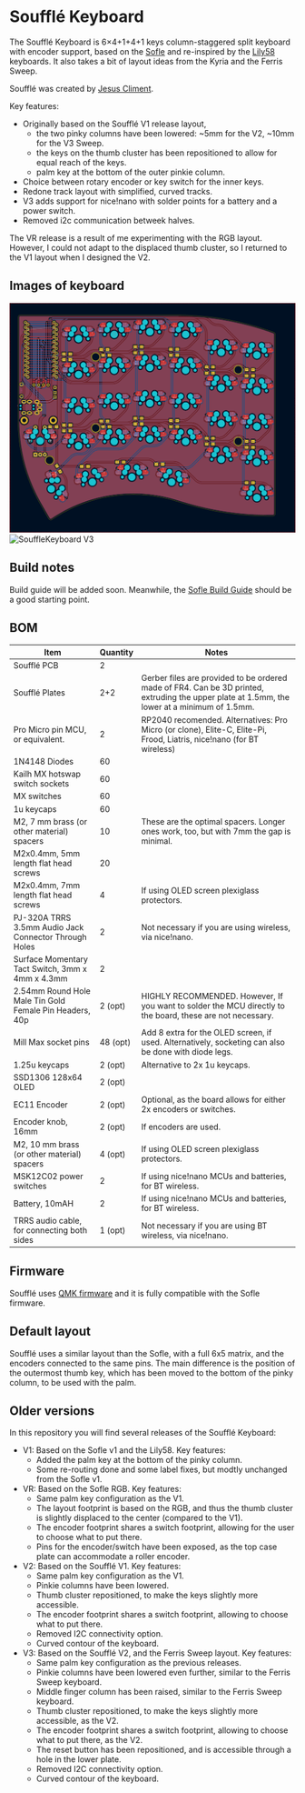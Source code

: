 # Soufflé Keyboard

The Soufflé Keyboard is 6×4+1+4+1 keys column-staggered split keyboard with encoder support, based on the [Sofle](https://github.com/josefadamcik/SofleKeyboard) and re-inspired by the [Lily58](https://github.com/kata0510/Lily58) keyboards. It also takes a bit of layout ideas from the Kyria and the Ferris Sweep.

Soufflé was created by [Jesus Climent](https://https://github.com/climent/).

Key features:

*   Originally based on the Soufflé V1 release layout,
    *   the two pinky columns have been lowered: ~5mm for the V2, ~10mm for the V3 Sweep.
    *   the keys on the thumb cluster has been repositioned to allow for equal reach of the keys.
    *   palm key at the bottom of the outer pinkie column.
*   Choice between rotary encoder or key switch for the inner keys.
*   Redone track layout with simplified, curved tracks.
*   V3 adds support for nice!nano with solder points for a battery and a power switch. 
*   Removed i2c communication betweek halves.

The VR release is a result of me experimenting with the RGB layout. However, I could not adapt to the displaced thumb cluster, so I returned to the V1 layout when I designed the V2.

## Images of keyboard

![SouffleKeyboard PCB](docs/images/SouffleKeyboard_v2_PCB_KiCad.png)
![SouffleKeyboard V3](docs/images/SouffleKeyboard_v3.png)

## Build notes

Build guide will be added soon. Meanwhile, the [Sofle Build Guide](https://josefadamcik.github.io/SofleKeyboard/build_guide.html) should be a good starting point.

## BOM

| Item                                                       | Quantity | Notes                                                                                                                                                                                                                                                |
|------------------------------------------------------------|----------|------------------------------------------------------------------------------------------------------------------------------------------------------------------------------------------------------------------------------------------------------|
| Soufflé PCB                                                | 2        |                                                                                                                                                                                                                                                      |
| Soufflé Plates                                             | 2+2      | Gerber files are provided to be ordered made of FR4. Can be 3D printed, extruding the upper plate at 1.5mm, the lower at a minimum of 1.5mm.                                                                                                         |
| Pro Micro pin MCU, or equivalent.                          | 2        | RP2040 recomended. Alternatives: Pro Micro (or clone), Elite-C, Elite-Pi, Frood, Liatris, nice!nano (for BT wireless)                                                                                                                                |
| 1N4148 Diodes                                              | 60       |                                                                                                                                                                                                                                                      |
| Kailh MX hotswap switch sockets                            | 60       |                                                                                                                                                                                                                                                      |
| MX switches                                                | 60       |                                                                                                                                                                                                                                                      |
| 1u keycaps                                                 | 60       |                                                                                                                                                                                                                                                      |
| M2, 7 mm brass (or other material) spacers                 | 10       | These are the optimal spacers. Longer ones work, too, but with 7mm the gap is minimal.                                                                                                                                                               |
| M2x0.4mm, 5mm length flat head screws                      | 20       |                                                                                                                                                                                                                                                      |
| M2x0.4mm, 7mm length flat head screws                      | 4        | If using OLED screen plexiglass protectors.                                                                                                                                                                                                          |
| PJ-320A TRRS 3.5mm Audio Jack Connector Through Holes      | 2        | Not necessary if you are using wireless, via nice!nano.                                                                                                                                                                                              |
| Surface Momentary Tact Switch, 3mm x 4mm x 4.3mm           | 2        |                                                                                                                                                                                                                                                      |
| 2.54mm Round Hole Male Tin Gold Female Pin Headers, 40p    | 2 (opt)  | HIGHLY RECOMMENDED. However, If you want to solder the MCU directly to the board, these are not necessary.                                                                                                                                           |
| Mill Max socket pins                                       | 48 (opt) | Add 8 extra for the OLED screen, if used. Alternatively, socketing can also be done with diode legs.                                                                                                                                                 |
| 1.25u keycaps                                              | 2 (opt)  | Alternative to 2x 1u keycaps.                                                                                                                                                                                                                        |
| SSD1306 128x64 OLED                                        | 2 (opt)  |                                                                                                                                                                                                                                                      |
| EC11 Encoder                                               | 2 (opt)  | Optional, as the board allows for either 2x encoders or switches.                                                                                                                                                                                    |
| Encoder knob, 16mm                                         | 2 (opt)  | If encoders are used.                                                                                                                                                                                                                                |
| M2, 10 mm brass (or other material) spacers                | 4 (opt)  | If using OLED screen plexiglass protectors.                                                                                                                                                                                                          |
| MSK12C02 power switches                                    | 2        | If using nice!nano MCUs and batteries, for BT wireless.                                                                                                                                                                                              |
| Battery, 10mAH                                             | 2        | If using nice!nano MCUs and batteries, for BT wireless.                                                                                                                                                                                              |
| TRRS audio cable, for connecting both sides                | 1 (opt)  | Not necessary if you are using BT wireless, via nice!nano.                                                                                                                                                                                           |

## Firmware 

Soufflé uses [QMK firmware](https://qmk.fm/) and it is fully compatible with the Sofle firmware.

## Default layout 

Soufflé uses a similar layout than the Sofle, with a full 6x5 matrix, and the encoders connected to the same pins. The main difference is the position of the outermost thumb key, which has been moved to the bottom of the pinky column, to be used with the palm.

## Older versions

In this repository you will find several  releases of the Soufflé Keyboard:

*   V1: Based on the Sofle v1 and the Lily58. Key features:
    *   Added the palm key at the bottom of the pinky column.
    *   Some re-routing done and some label fixes, but modtly unchanged from the Sofle v1.
*   VR: Based on the Sofle RGB. Key features:
    *   Same palm key configuration as the V1.
    *   The layout footprint is based on the RGB, and thus the thumb cluster is slightly displaced to the center (compared to the V1).
    *   The encoder footprint shares a switch footprint, allowing for the user to choose what to put there.
    *   Pins for the encoder/switch have been exposed, as the top case plate can accommodate a roller encoder.
*   V2: Based on the Soufflé V1. Key features:
    *   Same palm key configuration as the V1.
    *   Pinkie columns have been lowered.
    *   Thumb cluster repositioned, to make the keys slightly more accessible.
    *   The encoder footprint shares a switch footprint, allowing to choose what to put there.
    *   Removed I2C connectivity option.
    *   Curved contour of the keyboard.
*   V3: Based on the Soufflé V2, and the Ferris Sweep layout. Key features:
    *   Same palm key configuration as the previous releases.
    *   Pinkie columns have been lowered even further, similar to the Ferris Sweep keyboard.
    *   Middle finger column has been raised, similar to the Ferris Sweep keyboard.
    *   Thumb cluster repositioned, to make the keys slightly more accessible, as the V2.
    *   The encoder footprint shares a switch footprint, allowing to choose what to put there, as the V2.
    *   The reset button has been repositioned, and is accessible through a hole in the lower plate.
    *   Removed I2C connectivity option.
    *   Curved contour of the keyboard.
